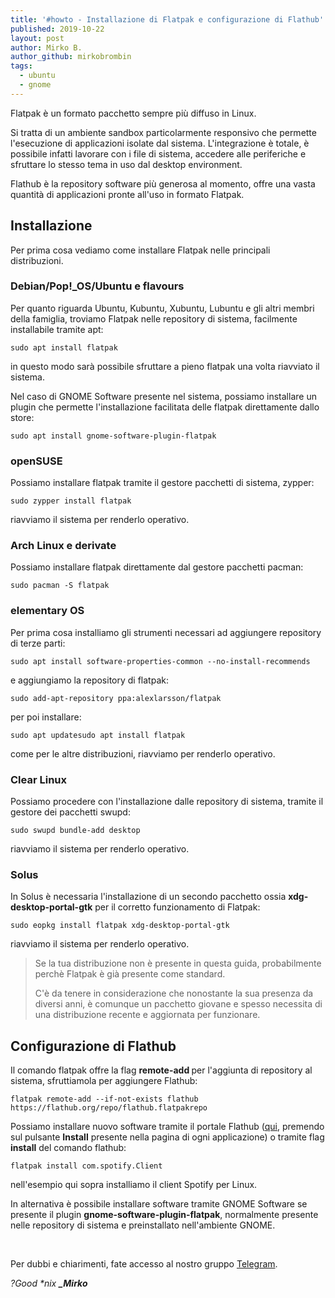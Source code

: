 ```yaml
---
title: '#howto - Installazione di Flatpak e configurazione di Flathub'
published: 2019-10-22
layout: post
author: Mirko B.
author_github: mirkobrombin
tags:
  - ubuntu  
  - gnome
---
```

<p>Flatpak è un formato pacchetto sempre più diffuso in Linux.</p><p>Si tratta di un ambiente sandbox particolarmente responsivo che permette l'esecuzione di applicazioni isolate dal sistema. L'integrazione è totale, è possibile infatti lavorare con i file di sistema, accedere alle periferiche e sfruttare lo stesso tema in uso dal desktop environment.</p><p>Flathub è la repository software più generosa al momento, offre una vasta quantità di applicazioni pronte all'uso in formato Flatpak.</p><h2>Installazione</h2><p>Per prima cosa vediamo come installare Flatpak nelle principali distribuzioni.</p><h3>Debian/Pop!_OS/Ubuntu e flavours</h3><p>Per quanto riguarda Ubuntu, Kubuntu, Xubuntu, Lubuntu e gli altri membri della famiglia, troviamo Flatpak nelle repository di sistema, facilmente installabile tramite apt:</p><pre><code>sudo apt install flatpak</code></pre><p>in questo modo sarà possibile sfruttare a pieno flatpak una volta riavviato il sistema.</p><p>Nel caso di GNOME Software presente nel sistema, possiamo installare un plugin che permette l'installazione facilitata delle flatpak direttamente dallo store:</p><pre><code>sudo apt install gnome-software-plugin-flatpak</code></pre><h3>openSUSE</h3><p>Possiamo installare flatpak tramite il gestore pacchetti di sistema, zypper:</p><pre><code>sudo zypper install flatpak</code></pre><p>riavviamo il sistema per renderlo operativo.</p><h3>Arch Linux e derivate</h3><p>Possiamo installare flatpak direttamente dal gestore pacchetti pacman:</p><pre><code>sudo pacman -S flatpak</code></pre><h3>elementary OS</h3><p>Per prima cosa installiamo gli strumenti necessari ad aggiungere repository di terze parti:</p><pre><code>sudo apt install software-properties-common --no-install-recommends</code></pre><p>e aggiungiamo la repository di flatpak:</p><pre><code>sudo add-apt-repository ppa:alexlarsson/flatpak</code></pre><p>per poi installare:</p><pre><code>sudo apt updatesudo apt install flatpak</code></pre><p>come per le altre distribuzioni, riavviamo per renderlo operativo.</p><h3>Clear Linux</h3><p>Possiamo procedere con l'installazione dalle repository di sistema, tramite il gestore dei pacchetti swupd:</p><pre><code>sudo swupd bundle-add desktop</code></pre><p>riavviamo il sistema per renderlo operativo.</p><h3>Solus</h3><p>In Solus è necessaria l'installazione di un secondo pacchetto ossia <strong>xdg-desktop-portal-gtk</strong> per il corretto funzionamento di Flatpak:</p><pre><code>sudo eopkg install flatpak xdg-desktop-portal-gtk</code></pre><p>riavviamo il sistema per renderlo operativo.</p><blockquote><p>Se la tua distribuzione non è presente in questa guida, probabilmente perchè Flatpak è già presente come standard.</p><p>C'è da tenere in considerazione che nonostante la sua presenza da diversi anni, è comunque un pacchetto giovane e spesso necessita di una distribuzione recente e aggiornata per funzionare.</p></blockquote><h2>Configurazione di Flathub</h2><p>Il comando flatpak offre la flag <strong>remote-add </strong>per l'aggiunta di repository al sistema, sfruttiamola per aggiungere Flathub:</p><pre><code>flatpak remote-add --if-not-exists flathub https://flathub.org/repo/flathub.flatpakrepo</code></pre><p>Possiamo installare nuovo software tramite il portale Flathub (<a href="https://flathub.org/home">qui</a>, premendo sul pulsante <strong>Install</strong> presente nella pagina di ogni applicazione) o tramite flag <strong>install</strong> del comando flathub:</p><pre><code>flatpak install com.spotify.Client</code></pre><p>nell'esempio qui sopra installiamo il client Spotify per Linux.</p><p>In alternativa è possibile installare software tramite GNOME Software se presente il plugin <strong>gnome-software-plugin-flatpak</strong>, normalmente presente nelle repository di sistema e preinstallato nell'ambiente GNOME.</p><p>&nbsp;</p><p>Per dubbi e chiarimenti, fate accesso al nostro gruppo <a href="https://t.me/gentedilinux">Telegram</a>.</p><p><em>?Good *nix&nbsp;</em><strong><em>_Mirko</em></strong></p>